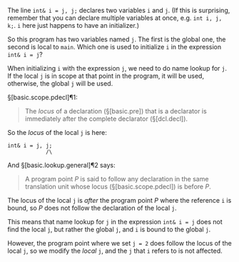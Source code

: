 The line `int& i = j, j;` declares two variables `i` and `j`. (If this is surprising, remember that you can declare multiple variables at once, e.g. `int i, j, k;`. `i` here just happens to have an initializer.)

So this program has two variables named `j`. The first is the global one, the second is local to `main`. Which one is used to initialize `i` in the expression `int& i = j`?

When initializing `i` with the expression `j`, we need to do name lookup for `j`. If the local `j` is in scope at that point in the program, it will be used, otherwise, the global `j` will be used.

§[basic.scope.pdecl]¶1:

> The *locus* of a declaration (§[basic.pre]) that is a declarator is immediately after the complete declarator (§[dcl.decl]).

So the *locus* of the local `j` is here:
```
int& i = j, j;
            /\
```

And §[basic.lookup.general]¶2 says:

> A program point *P* is said to follow any declaration in the same translation unit whose locus (§[basic.scope.pdecl]) is before *P*.

The locus of the local `j` is *after* the program point *P* where the reference `i` is bound, so *P* does not follow the declaration of the local `j`.

This means that name lookup for `j` in the expression `int& i = j` does not find the local `j`, but rather the global `j`, and `i` is bound to the global `j`.

However, the program point where we set `j = 2` does follow the locus of the local `j`, so we modify the *local* `j`, and the `j` that `i` refers to is not affected.